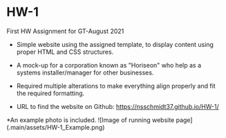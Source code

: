 # HW-1
First HW Assignment for GT-August 2021


* Simple website using the assigned template, to display content using proper HTML and CSS structures.

* A mock-up for a corporation known as "Horiseon" who help as a systems installer/manager for other businesses. 

* Required multiple alterations to make everything align properly and fit the required formatting.

* URL to find the website on Github: https://nsschmidt37.github.io/HW-1/

*An example photo is included.
![Image of running website page] (.main/assets/HW-1_Example.png)

